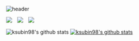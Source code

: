 ![header](https://capsule-render.vercel.app/api?type=slice&color=auto&height=150&section=header&text=Subin_s&fontSize=90)

<a href="https://www.instagram.com/_subni_ns/" target="_blank"><img src="https://img.shields.io/badge/Instagram-E4405F?style=flat-square&logo=Instagram&logoColor=white"/></a>
<a href="https://su-ing.tistory.com"/>
    <img 
        src="http://img.shields.io/badge/-Tech%20Blog-655ced?style=flat&logo=github&link=https://byul91oh.tistory.com/"
        style="height : auto; margin-left : 10px; margin-right : 10px;"/></a> 
<a href="https://stitch-gibbon-e68.notion.site/Front-End-Developer-53974242456f4aadb501b3326b0fbf7b"><img src="https://img.shields.io/badge/Notion-%23000000.svg?style=flat-square&logo=notion&logoColor=white"/></a> 

![ksubin98's github stats](https://github-readme-stats.vercel.app/api?username=ksubin98&show_icons=true)
[![ksubin98's github stats](https://github-readme-stats.vercel.app/api/top-langs/?username=ksubin98&show_icons=true&hide_border=true&title_color=004386&icon_color=004386&layout=compact)](https://github.com/ksubin98)

